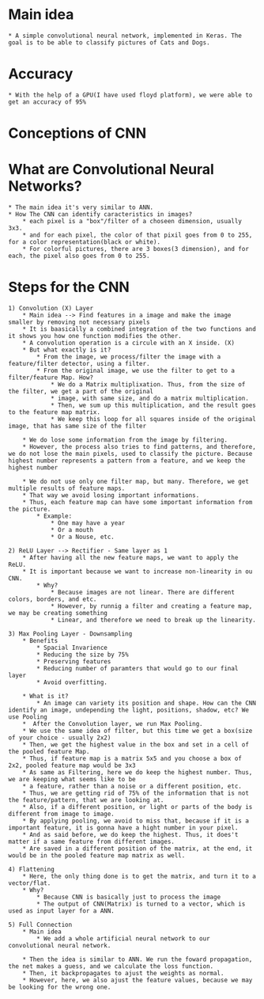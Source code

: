 # Main idea
	* A simple convolutional neural network, implemented in Keras. The goal is to be able to classify pictures of Cats and Dogs.

# Accuracy
	* With the help of a GPU(I have used floyd platform), we were able to get an accuracy of 95%
	
# Conceptions of CNN


# What are Convolutional Neural Networks?
	* The main idea it's very similar to ANN.
	* How The CNN can identify caracteristics in images?
		* each pixel is a "box"/filter of a choseen dimension, usually 3x3.
		* and for each pixel, the color of that pixil goes from 0 to 255, for a color representation(black or white).
		* For colorful pictures, there are 3 boxes(3 dimension), and for each, the pixel also goes from 0 to 255.


# Steps for the CNN 
	1) Convolution (X) Layer 
		* Main idea --> Find features in a image and make the image smaller by removing not necessary pixels 
		* It is baasically a combined integration of the two functions and it shows you how one function modifies the other.   
		* A convolution operation is a circule with an X inside. (X)  
		* But what exactly is it?
			* From the image, we process/filter the image with a feature/filter detector, using a filter.
			* From the original image, we use the filter to get to a filter/feature Map. How?
				* We do a Matrix multiplixation. Thus, from the size of the filter, we get a part of the original 
				* image, with same size, and do a matrix multiplication. 
				* Then, we sum up this multiplication, and the result goes to the feature map matrix.
				* We keep this loop for all squares inside of the original image, that has same size of the filter

		* We do lose some information from the image by filtering. 
		* However, the process also tries to find patterns, and therefore, we do not lose the main pixels, used to classify the picture. Because highest number represents a pattern from a feature, and we keep the highest number

		* We do not use only one filter map, but many. Therefore, we get multiple results of feature maps. 
		* That way we avoid losing important informations. 
		* Thus, each feature map can have some important information from the picture.
			* Example: 
				* One may have a year
				* Or a mouth
				* Or a Nouse, etc.

	2) ReLU Layer --> Rectifier - Same layer as 1
		* After having all the new feature maps, we want to apply the ReLU.
		* It is important because we want to increase non-linearity in ou CNN.
			* Why?
				* Because images are not linear. There are different colors, borders, and etc.
				* However, by runnig a filter and creating a feature map, we may be creating something
				* Linear, and therefore we need to break up the linearity.

	3) Max Pooling Layer - Downsampling 
		* Benefits
			* Spacial Invarience
			* Reducing the size by 75%
			* Preserving features
			* Reducing number of paramters that would go to our final layer
			* Avoid overfitting.

		* What is it?
			* An image can variety its position and shape. How can the CNN identify an image, undepending the light, positions, shadow, etc? We use Pooling
		*  After the Convolution layer, we run Max Pooling.
		* We use the same idea of filter, but this time we get a box(size of your choice - usually 2x2)
		* Then, we get the highest value in the box and set in a cell of the pooled feature Map.
		* Thus, if feature map is a matrix 5x5 and you choose a box of 2x2, pooled feature map would be 3x3
		* As same as Filtering, here we do keep the highest number. Thus, we are keeping what seems like to be
		* a feature, rather than a noise or a different position, etc. 
		* Thus, we are getting rid of 75% of the information that is not the feature/pattern, that we are looking at.
		* Also, if a different position, or light or parts of the body is different from image to image.
		* By applying pooling, we avoid to miss that, because if it is a important feature, it is gonna have a hight number in your pixel.
		* And as said before, we do keep the highest. Thus, it does't matter if a same feature from different images.
		* Are saved in a different position of the matrix, at the end, it would be in the pooled feature map matrix as well.

	4) Flattening
		* Here, the only thing done is to get the matrix, and turn it to a vector/flat. 
		* Why?
			* Because CNN is basically just to process the image
			* The output of CNN(Matrix) is turned to a vector, which is used as input layer for a ANN.

	5) Full Connection
		* Main idea
			* We add a whole artificial neural network to our convolutional neural network.

		* Then the idea is similar to ANN. We run the foward propagation, the net makes a guess, and we calculate the loss function.
		* Then, it backpropagates to ajust the weights as normal.
		* However, here, we also ajust the feature values, because we may be looking for the wrong one.

